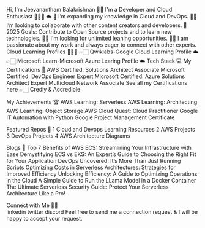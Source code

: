 Hi, I'm Jeevanantham Balakrishnan 👋🏻
I'm a Developer and Cloud Enthusiast 👨🏻‍💻 ☁️
🌱 I’m expanding my knowledge in Cloud and DevOps.
🤝🏻 I’m looking to collaborate with other content creators and developers.
🥅 2025 Goals: Contribute to Open Source projects and to learn new technologies.
👐🏻 I'm looking for unlimited leaning opportunities.
🤝🏻 I am passionate about my work and always eager to connect with other experts.
Cloud Learning Profiles 👨🏻‍💻
👉🏻 Qwiklabs-Google Cloud Learning Profile ☁️
👉🏻 Microsoft Learn-Microsoft Azure Learing Profile ☁️
Tech Stack 💻
My Certifications 🏅
AWS Certified: Solutions Architect Associate
Microsoft Certified: DevOps Engineer Expert
Microsoft Certified: Azure Solutions Architect Expert
Multicloud Network Associate
See all my Certifications here 👉🏻 Credly & Accredible
    

My Achievements 🏆
AWS Learning: Serverless
AWS Learning: Architecting
AWS Learning: Object Storage
AWS Cloud Quest: Cloud Practitioner
Google IT Automation with Python
Google Project Management Certificate
     

Featured Repos 🌟
1	Cloud and Devops Learning Resources
2	AWS Projects
3	DevOps Projects
4	AWS Architecture Diagrams

Blogs 📝
Top 7 Benefits of AWS ECS: Streamlining Your Infrastructure with Ease
Demystifying ECS vs EKS: An Expert’s Guide to Choosing the Right Fit for Your Application
DevOps Uncovered: It’s More Than Just Running Scripts
Optimizing Costs in Serverless Architectures: Strategies for Improved Efficiency
Unlocking Efficiency: A Guide to Optimizing Operations in the Cloud
A Simple Guide to Run the LLama Model in a Docker Container
The Ultimate Serverless Security Guide: Protect Your Serverless Architecture Like a Pro!

Connect with Me 🤝🏻  
linkedin twitter discord
Feel free to send me a connection request & I will be happy to accept your request.


 
